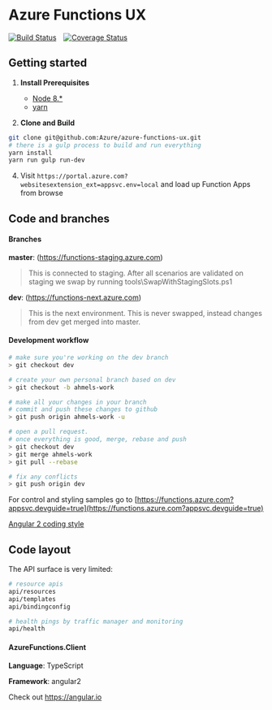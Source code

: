 # Azure Functions UX
[![Build Status](https://travis-ci.org/Azure/azure-functions-ux.svg?branch=dev)](https://travis-ci.org/Azure/azure-functions-ux)&emsp;[![Coverage Status](https://coveralls.io/repos/github/Azure/azure-functions-ux/badge.svg?branch=dev)](https://coveralls.io/github/Azure/azure-functions-ux?branch=dev)
## Getting started

1. **Install Prerequisites**
    * [Node 8.*](https://nodejs.org/en/download/)
    * [yarn](https://yarnpkg.com/en/docs/install)

3. **Clone and Build**

 ``` bash
git clone git@github.com:Azure/azure-functions-ux.git
# there is a gulp process to build and run everything
yarn install
yarn run gulp run-dev
 ```


4. Visit `https://portal.azure.com?websitesextension_ext=appsvc.env=local` and load up Function Apps from browse

## Code and branches

#### Branches
**master**: (https://functions-staging.azure.com)
> This is connected to staging. After all scenarios are validated on staging we swap by running  tools\SwapWithStagingSlots.ps1

**dev**: (https://functions-next.azure.com)
> This is the next environment. This is never swapped, instead changes from dev get merged into master.

#### Development workflow

``` bash
# make sure you're working on the dev branch
> git checkout dev

# create your own personal branch based on dev
> git checkout -b ahmels-work

# make all your changes in your branch
# commit and push these changes to github
> git push origin ahmels-work -u

# open a pull request.
# once everything is good, merge, rebase and push
> git checkout dev
> git merge ahmels-work
> git pull --rebase

# fix any conflicts
> git push origin dev
```

For control and styling samples go to [https://functions.azure.com?appsvc.devguide=true](https://functions.azure.com?appsvc.devguide=true)

[Angular 2 coding style](https://angular.io/styleguide)

## Code layout

The API surface is very limited:

``` bash
# resource apis
api/resources
api/templates
api/bindingconfig

# health pings by traffic manager and monitoring
api/health
```

#### AzureFunctions.Client

**Language**: TypeScript

**Framework**: angular2

Check out https://angular.io

